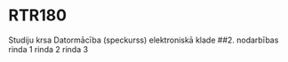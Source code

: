 # RTR180
Studiju krsa Datormācība (speckurss) elektroniskā klade
##2. nodarbības
rinda 1
rinda 2
rinda 3

